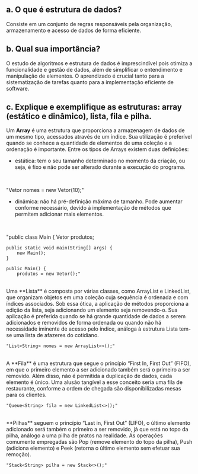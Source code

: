 ## a. O que é estrutura de dados?
  Consiste em um conjunto de regras responsáveis pela organização, armazenamento e acesso de dados de forma eficiente. 
  
## b. Qual sua importância?
  O estudo de algoritmos e estrutura de dados é imprescindível pois otimiza a funcionalidade e gestão de dados, além de simplificar o entendimento e manipulação de elementos. O aprendizado é crucial tanto para a sistematização de tarefas quanto para a implementação eficiente de software.

## c. Explique e exemplifique as estruturas: array (estático e dinâmico), lista, fila e pilha.
  Um **Array** é uma estrutura que proporciona a armazenagem de dados de um mesmo tipo, acessados através de um índice. Sua utilização é preferível quando se conhece a quantidade de elementos de uma coleção e a ordenação é importante. Entre os tipos de Arrays existem duas definições:
<br/>
- estática: tem o seu tamanho determinado no momento da criação, ou seja, é fixo e não pode ser alterado durante a execução do programa.
<br/>




"Vetor nomes = new Vetor(10);"
<br/>    
- dinâmica: não há pré-definição máxima de tamanho. Pode aumentar conforme necessário, devido à implementação de métodos que permitem adicionar mais elementos.
<br/>




  "public class Main {
    Vetor produtos;

    public static void main(String[] args) {
        new Main();
    }

    public Main() {
        produtos = new Vetor();"
<br/>
  Uma **Lista** é composta por várias classes, como ArrayList e LinkedList, que organizam objetos em uma coleção cuja sequência é ordenada e com índices associados. Sob essa ótica, a aplicação de métodos proporciona a edição da lista, seja adicionando um elemento seja removendo-o. Sua aplicação é preferida quando se há grande quantidade de dados a serem adicionados e removidos de forma ordenada ou quando não há necessidade iminente de acesso pelo índice, análoga à estrutura Lista tem-se uma lista de afazeres do cotidiano.
<br/>




    "List<String> nomes = new ArrayList<>();"
<br/>
  A **Fila** é uma estrutura que segue o princípio “First In, First Out” (FIFO), em que o primeiro elemento a ser adicionado também será o primeiro a ser removido. Além disso, não é permitida a duplicação de dados, cada elemento é único. Uma alusão tangível a esse conceito seria uma fila de restaurante, conforme a ordem de chegada são disponibilizadas mesas para os clientes.
<br/>




    "Queue<String> fila = new LinkedList<>();"
<br/>
  **Pilhas** seguem o princípio “Last in, First Out” (LIFO), o último elemento adicionado será também o primeiro a ser removido, já que está no topo da pilha, análogo a uma pilha de pratos na realidade. As operações comumente empregadas são Pop (remove elemento do topo da pilha), Push (adiciona elemento) e Peek (retorna o último elemento sem efetuar sua remoção).
<br/>




    "Stack<String> pilha = new Stack<>();"
<br/>
